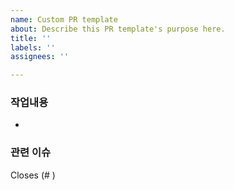 ```yaml
---
name: Custom PR template
about: Describe this PR template's purpose here.
title: ''
labels: ''
assignees: ''

---
```


### 작업내용
* 
### 관련 이슈
Closes (#    )
